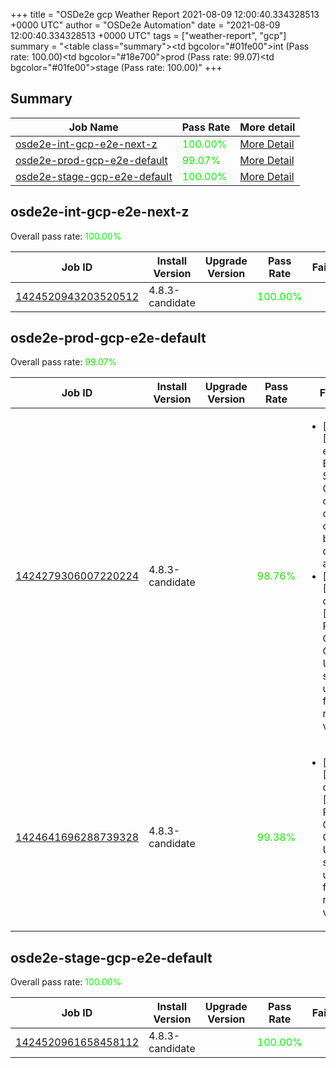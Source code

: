 +++
title = "OSDe2e gcp Weather Report 2021-08-09 12:00:40.334328513 +0000 UTC"
author = "OSDe2e Automation"
date = "2021-08-09 12:00:40.334328513 +0000 UTC"
tags = ["weather-report", "gcp"]
summary = "<table class=\"summary\"><tr><td bgcolor=\"#01fe00\"></td><td>int (Pass rate: 100.00)</td></tr><tr><td bgcolor=\"#18e700\"></td><td>prod (Pass rate: 99.07)</td></tr><tr><td bgcolor=\"#01fe00\"></td><td>stage (Pass rate: 100.00)</td></tr></table>"
+++
## Summary

| Job Name | Pass Rate | More detail |
|----------|-----------|-------------|
|[osde2e-int-gcp-e2e-next-z](https://prow.ci.openshift.org/?job=osde2e-int-gcp-e2e-next-z)| <span style="color:#01fe00;">100.00%</span>|[More Detail](#osde2e-int-gcp-e2e-next-z)|
|[osde2e-prod-gcp-e2e-default](https://prow.ci.openshift.org/?job=osde2e-prod-gcp-e2e-default)| <span style="color:#18e700;">99.07%</span>|[More Detail](#osde2e-prod-gcp-e2e-default)|
|[osde2e-stage-gcp-e2e-default](https://prow.ci.openshift.org/?job=osde2e-stage-gcp-e2e-default)| <span style="color:#01fe00;">100.00%</span>|[More Detail](#osde2e-stage-gcp-e2e-default)|



## osde2e-int-gcp-e2e-next-z

Overall pass rate: <span style="color:#01fe00;">100.00%</span>

| Job ID | Install Version | Upgrade Version | Pass Rate | Failures |
|--------|-----------------|-----------------|-----------|----------|
[1424520943203520512](https://prow.ci.openshift.org/view/gs/origin-ci-test/logs/osde2e-int-gcp-e2e-next-z/1424520943203520512) | 4.8.3-candidate |  | <span style="color:#01fe00;">100.00%</span>|



## osde2e-prod-gcp-e2e-default

Overall pass rate: <span style="color:#18e700;">99.07%</span>

| Job ID | Install Version | Upgrade Version | Pass Rate | Failures |
|--------|-----------------|-----------------|-----------|----------|
[1424279306007220224](https://prow.ci.openshift.org/view/gs/origin-ci-test/logs/osde2e-prod-gcp-e2e-default/1424279306007220224) | 4.8.3-candidate |  | <span style="color:#20df00;">98.76%</span>|<ul><li>[install] [Suite: e2e] Encrypted Storage in GCP clusters can be created by dedicated admins</li><li>[install] [Suite: operators] [OSD] RBAC Operator Operator Upgrade should upgrade from the replaced version</li></ul>
[1424641696288739328](https://prow.ci.openshift.org/view/gs/origin-ci-test/logs/osde2e-prod-gcp-e2e-default/1424641696288739328) | 4.8.3-candidate |  | <span style="color:#10ef00;">99.38%</span>|<ul><li>[install] [Suite: operators] [OSD] RBAC Operator Operator Upgrade should upgrade from the replaced version</li></ul>



## osde2e-stage-gcp-e2e-default

Overall pass rate: <span style="color:#01fe00;">100.00%</span>

| Job ID | Install Version | Upgrade Version | Pass Rate | Failures |
|--------|-----------------|-----------------|-----------|----------|
[1424520961658458112](https://prow.ci.openshift.org/view/gs/origin-ci-test/logs/osde2e-stage-gcp-e2e-default/1424520961658458112) | 4.8.3-candidate |  | <span style="color:#01fe00;">100.00%</span>|




